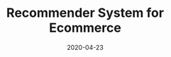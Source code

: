 ---
title: 'Recommender System for Ecommerce'
date: 2020-04-23
permalink: /project/2020/04/23/Recommender_System_for_Ecommerce
categories:
  - project
---